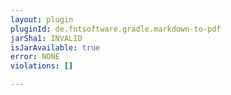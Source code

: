```yaml
---
layout: plugin
pluginId: de.fntsoftware.gradle.markdown-to-pdf
jarSha1: INVALID
isJarAvailable: true
error: NONE
violations: []

---
```

